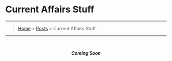 # Current Affairs Stuff
---
> [Home](../index.md) > [Posts](../posts.md) > Current Affairs Stuff

---
<br>

***<center>Coming Soon</center>***